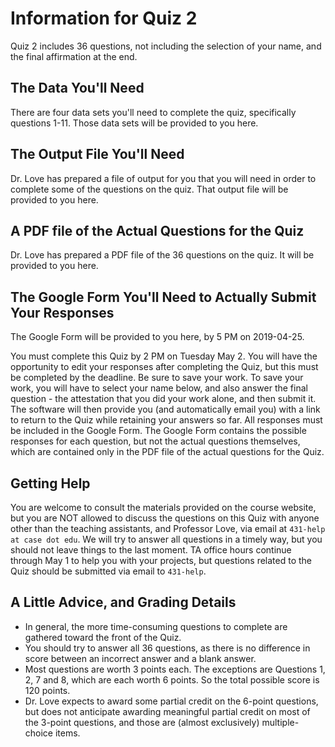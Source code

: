 # Information for Quiz 2

Quiz 2 includes 36 questions, not including the selection of your name, and the final affirmation at the end.

## The Data You'll Need

There are four data sets you'll need to complete the quiz, specifically questions 1-11. Those data sets will be provided to you here.

## The Output File You'll Need

Dr. Love has prepared a file of output for you that you will need in order to complete some of the questions on the quiz. That output file will be provided to you here.

## A PDF file of the Actual Questions for the Quiz

Dr. Love has prepared a PDF file of the 36 questions on the quiz. It will be provided to you here.

## The Google Form You'll Need to Actually Submit Your Responses

The Google Form will be provided to you here, by 5 PM on 2019-04-25.

You must complete this Quiz by 2 PM on Tuesday May 2. You will have the opportunity to edit your responses after completing the Quiz, but this must be completed by the deadline. Be sure to save your work. To save your work, you will have to select your name below, and also answer the final question - the attestation that you did your work alone, and then submit it. The software will then provide you (and automatically email you) with a link to return to the Quiz while retaining your answers so far. All responses must be included in the Google Form. The Google Form contains the possible responses for each question, but not the actual questions themselves, which are contained only in the PDF file of the actual questions for the Quiz.

## Getting Help

You are welcome to consult the materials provided on the course website, but you are NOT allowed to discuss the questions on this Quiz with anyone other than the teaching assistants, and Professor Love, via email at `431-help at case dot edu`. We will try to answer all questions in a timely way, but you should not leave things to the last moment. TA office hours continue through May 1 to help you with your projects, but questions related to the Quiz should be submitted via email to `431-help`.

## A Little Advice, and Grading Details

- In general, the more time-consuming questions to complete are gathered toward the front of the Quiz.
- You should try to answer all 36 questions, as there is no difference in score between an incorrect answer and a blank answer.
- Most questions are worth 3 points each. The exceptions are Questions 1, 2, 7 and 8, which are each worth 6 points. So the total possible score is 120 points. 
- Dr. Love expects to award some partial credit on the 6-point questions, but does not anticipate awarding meaningful partial credit on most of the 3-point questions, and those are (almost exclusively) multiple-choice items. 



